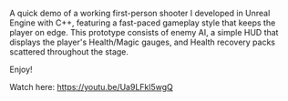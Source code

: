 A quick demo of a working first-person shooter I developed in Unreal Engine with C++, featuring a fast-paced gameplay style that keeps the player on edge. This prototype consists of enemy AI, a simple HUD that displays the player's Health/Magic gauges, and Health recovery packs scattered throughout the stage.

Enjoy!

Watch here:
https://youtu.be/Ua9LFkl5wgQ
